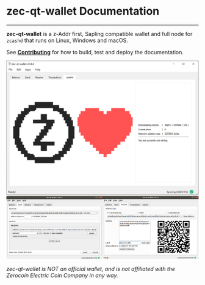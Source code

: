 # zec-qt-wallet Documentation

---

**zec-qt-wallet** is a z-Addr first, Sapling compatible wallet and full node for `zcashd` that runs on Linux, Windows and macOS.

See [**Contributing**](/CONTRIBUTING.md) for how to build, test and deploy the documentation.  

![Zec QT Wallet](images/screenshot-main.png)
![Zec QT Wallet](images/screenshot-sub.png)

_zec-qt-wallet is NOT an official wallet, and is not affiliated with the Zerocoin Electric Coin Company in any way._